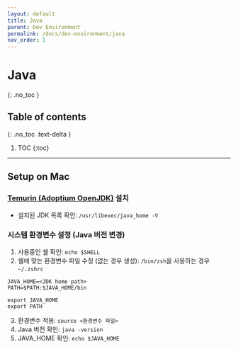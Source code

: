 ```yaml
---
layout: default
title: Java
parent: Dev Environment
permalink: /docs/dev-environment/java
nav_order: 1
---
```


# Java
{: .no_toc }

## Table of contents
{: .no_toc .text-delta }

1. TOC
{:toc}

---

## Setup on Mac

### [Temurin (Adoptium OpenJDK)](https://adoptium.net/) 설치
- 설치된 JDK 목록 확인: `/usr/libexec/java_home -V`


### 시스템 환경변수 설정 (Java 버전 변경)
1. 사용중인 쉘 확인: `echo $SHELL`
2. 쉘에 맞는 환경변수 파일 수정 (없는 경우 생성): `/bin/zsh`을 사용하는 경우 `~/.zshrc`

```shell
JAVA_HOME=<JDK home path>
PATH=$PATH:$JAVA_HOME/bin

export JAVA_HOME
export PATH
```

3. 환경변수 적용: `source <환경변수 파일>`
4. Java 버전 확인: `java -version`
5. JAVA_HOME 확인: `echo $JAVA_HOME`